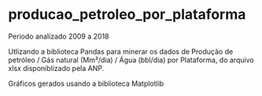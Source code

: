 # producao_petroleo_por_plataforma

Periodo analizado 2009 a 2018

Utlizando a biblioteca Pandas para minerar os dados de Produção de petróleo / Gás natural (Mm³/dia) / Água (bbl/dia) por Plataforma, do arquivo xlsx disponiblizado pela ANP.

Gráficos gerados usando a biblioteca Matplotlib
